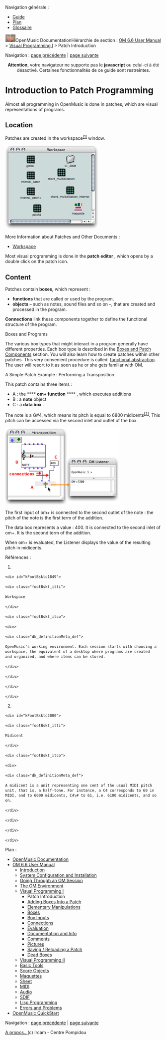 <div id="tplf" class="tplPage">

<div id="tplh">

<span class="hidden">Navigation générale : </span>

  - [<span>Guide</span>](OM-Documentation.md)
  - [<span>Plan</span>](OM-Documentation_1.md)
  - [<span>Glossaire</span>](OM-Documentation_2.md)

</div>

<div id="tplt">

![empty.gif](../tplRes/page/empty.gif)![logoom1.png](../res/logoom1.png)<span class="tplTi">OpenMusic
Documentation</span><span class="sw_outStack_navRoot"><span class="hidden">Hiérarchie
de section : </span>[<span>OM 6.6 User
Manual</span>](OM-User-Manual.md)<span class="stkSep"> \>
</span>[<span>Visual Programming
I</span>](BasicVisualProgramming.md)<span class="stkSep"> \>
</span><span class="stkSel_yes"><span>Patch
Introduction</span></span></span>

</div>

<div class="tplNav">

<span class="hidden">Navigation : </span>[<span>page
précédente</span>](BasicVisualProgramming.md "page précédente(Visual Programming I)")<span class="hidden">
| </span>[<span>page
suivante</span>](AddingBoxes.md "page suivante(Adding Boxes Into a Patch)")

</div>

<div id="tplc" class="tplc_out_yes">

<div style="text-align: center;">

**Attention**, votre navigateur ne supporte pas le **javascript** ou
celui-ci à été désactivé. Certaines fonctionnalités de ce guide sont
restreintes.

</div>

<div class="headCo">

# <span>Introduction to Patch Programming</span>

<div class="headCo_co">

<div>

<div class="infobloc">

<div class="txt">

Almost all programming in OpenMusic is done in patches, which are visual
representations of programs.

</div>

</div>

<div class="part">

## <span>Location</span>

<div class="part_co">

<div class="infobloc">

<div class="txt">

Patches are created in the
<span id="i2" class="defRef_ul"><span>workspace</span></span><sup>[<span>\[</span>1<span>\]</span>](#kFootBsktc1849)</sup>
window.

</div>

<div class="caption">

<div class="caption_co">

![patchlocation.png](../res/patchlocation.png)

</div>

</div>

<div class="linkSet">

<div class="linkSet_ti">

<span>More Information about Patches and Other Documents :</span>

</div>

<div class="linkUL">

  - [<span>Workspace</span>](Workspace.md)

</div>

</div>

<div class="txt">

Most visual programming is done in the **patch** **editor** , which
opens by a double click on the patch icon.

</div>

</div>

</div>

</div>

<div class="part">

## <span>Content</span>

<div class="part_co">

<div class="infobloc">

<div class="txt">

Patches contain **boxes,** which represent :

  - <span> **functions** that are called or used by the program, </span>
  - <span> **objects** – such as notes, sound files and so on –, that
    are created and processed in the program.</span>

**Connections** link these components together to define the functional
structure of the program.

</div>

</div>

<div class="bloc note">

<div class="bloc_ti note_ti">

<span>Boxes and Programs</span>

</div>

<div class="txt">

The various box types that might interact in a program generally have
different properties. Each box type is described in the [<span>Boxes and
Patch Components</span>](Boxes.md) section. You will also learn how to
create patches within other patches. This very convenient procedure is
called  [<span>functional abstraction</span>](Abstraction.md). The user
will resort to it as soon as he or she gets familiar with OM.

</div>

</div>

<div class="bloc example">

<div class="bloc_ti example_ti">

<span>A Simple Patch Example : Performing a Transposition</span>

</div>

<div class="txt">

This patch contains three items :

  - <span>A : the **** ****om+** **function**** **** , which executes
    additions</span>
  - <span>B : a **note** object</span>
  - <span>C : a **data box** . </span>

The note is a G\#4, which means its pitch is equal to 6800
<span id="i3" class="defRef_ul"><span>midicents</span></span><sup>[<span>\[</span>2<span>\]</span>](#kFootBsktc2000)</sup>.
This pitch can be accessed via the second inlet and outlet of the box.

</div>

<div class="caption">

<div class="caption_co">

![basicpatch.png](../res/basicpatch.png)

</div>

</div>

<div class="txt">

The first input of om+ is connected to the second outlet of the note :
the pitch of the note is the first term of the addition.

The data box represents a value : 400. It is connected to the second
inlet of om+. It is the second term of the addition.

When om+ is evaluated, the Listener displays the value of the resulting
pitch in midicents.

</div>

</div>

</div>

</div>

</div>

</div>

</div>

<span class="hidden">Références : </span>

1.  
    
    <div id="kFootBsktc1849">
    
    <div class="footBskt_itti">
    
    Workspace
    
    </div>
    
    <div class="footBskt_itco">
    
    <div>
    
    <div class="dk_definitionMeta_def">
    
    OpenMusic's working environment. Each session starts with choosing a
    workspace, the equivalent of a desktop where programs are created
    and organized, and where items can be stored.
    
    </div>
    
    </div>
    
    </div>
    
    </div>

2.  
    
    <div id="kFootBsktc2000">
    
    <div class="footBskt_itti">
    
    Midicent
    
    </div>
    
    <div class="footBskt_itco">
    
    <div>
    
    <div class="dk_definitionMeta_def">
    
    A midicent is a unit representing one cent of the usual MIDI pitch
    unit, that is, a half-tone. For instance, a C4 corresponds to 60 in
    MIDI, and to 6000 midicents, C4\# to 61, i.e. 6100 midicents, and so
    on.
    
    </div>
    
    </div>
    
    </div>
    
    </div>

</div>

<div id="tplo" class="tplo_out_yes">

<div class="tplOTp">

<div class="tplOBm">

<div id="mnuFrm">

<span class="hidden">Plan :</span>

<div id="mnuFrmUp" onmouseout="menuScrollTiTask.fSpeed=0;" onmouseover="if(menuScrollTiTask.fSpeed&gt;=0) {menuScrollTiTask.fSpeed=-2; scTiLib.addTaskNow(menuScrollTiTask);}" onclick="menuScrollTiTask.fSpeed-=2;" style="display: none;">

<span id="mnuFrmUpLeft">[](#)</span><span id="mnuFrmUpCenter"></span><span id="mnuFrmUpRight"></span>

</div>

<div id="mnuScroll">

  - [<span>OpenMusic Documentation</span>](OM-Documentation.md)
  - [<span>OM 6.6 User Manual</span>](OM-User-Manual.md)
      - [<span>Introduction</span>](00-Sommaire.md)
      - [<span>System Configuration and
        Installation</span>](Installation.md)
      - [<span>Going Through an OM Session</span>](Goingthrough.md)
      - [<span>The OM Environment</span>](Environment.md)
      - [<span>Visual Programming I</span>](BasicVisualProgramming.md)
          - <span id="i4" class="outLeftSel_yes"><span>Patch
            Introduction</span></span>
          - [<span>Adding Boxes Into a Patch</span>](AddingBoxes.md)
          - [<span>Elementary Manipulations</span>](ElementaryManips.md)
          - [<span>Boxes</span>](Boxes.md)
          - [<span>Box Inputs</span>](BoxInputs.md)
          - [<span>Connections</span>](Connections.md)
          - [<span>Evaluation</span>](Evaluation.md)
          - [<span>Documentation and Info</span>](DocAndInfo.md)
          - [<span>Comments</span>](Comments.md)
          - [<span>Pictures</span>](Pictures.md)
          - [<span>Saving / Reloading a Patch</span>](SavingPatch.md)
          - [<span>Dead Boxes</span>](DeadBox.md)
      - [<span>Visual Programming
        II</span>](AdvancedVisualProgramming.md)
      - [<span>Basic Tools</span>](BasicObjects.md)
      - [<span>Score Objects</span>](ScoreObjects.md)
      - [<span>Maquettes</span>](Maquettes.md)
      - [<span>Sheet</span>](Sheet.md)
      - [<span>MIDI</span>](MIDI.md)
      - [<span>Audio</span>](Audio.md)
      - [<span>SDIF</span>](SDIF.md)
      - [<span>Lisp Programming</span>](Lisp.md)
      - [<span>Errors and Problems</span>](errors.md)
  - [<span>OpenMusic QuickStart</span>](QuickStart-Chapters.md)

</div>

<div id="mnuFrmDown" onmouseout="menuScrollTiTask.fSpeed=0;" onmouseover="if(menuScrollTiTask.fSpeed&lt;=0) {menuScrollTiTask.fSpeed=2; scTiLib.addTaskNow(menuScrollTiTask);}" onclick="menuScrollTiTask.fSpeed+=2;" style="display: none;">

<span id="mnuFrmDownLeft">[](#)</span><span id="mnuFrmDownCenter"></span><span id="mnuFrmDownRight"></span>

</div>

</div>

</div>

</div>

</div>

<div class="tplNav">

<span class="hidden">Navigation : </span>[<span>page
précédente</span>](BasicVisualProgramming.md "page précédente(Visual Programming I)")<span class="hidden">
| </span>[<span>page
suivante</span>](AddingBoxes.md "page suivante(Adding Boxes Into a Patch)")

</div>

<div id="tplb">

[<span>A propos...</span>](OM-Documentation_3.md)(c) Ircam - Centre
Pompidou

</div>

</div>
